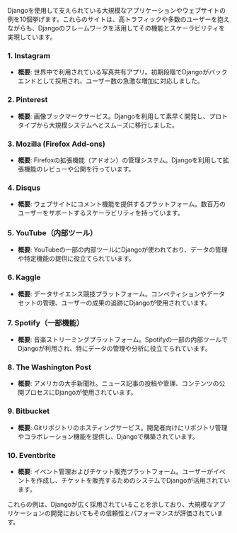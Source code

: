 Djangoを使用して支えられている大規模なアプリケーションやウェブサイトの例を10個挙げます。これらのサイトは、高トラフィックや多数のユーザーを抱えながらも、Djangoのフレームワークを活用してその機能とスケーラビリティを実現しています。

### 1. **Instagram**
   - **概要**: 世界中で利用されている写真共有アプリ。初期段階でDjangoがバックエンドとして採用され、ユーザー数の急激な増加に対応しました。

### 2. **Pinterest**
   - **概要**: 画像ブックマークサービス。Djangoを利用して素早く開発し、プロトタイプから大規模システムへとスムーズに移行しました。

### 3. **Mozilla (Firefox Add-ons)**
   - **概要**: Firefoxの拡張機能（アドオン）の管理システム。Djangoを利用して拡張機能のレビューや公開を行っています。

### 4. **Disqus**
   - **概要**: ウェブサイトにコメント機能を提供するプラットフォーム。数百万のユーザーをサポートするスケーラビリティを持っています。

### 5. **YouTube（内部ツール）**
   - **概要**: YouTubeの一部の内部ツールにDjangoが使われており、データの管理や特定機能の提供に役立てられています。

### 6. **Kaggle**
   - **概要**: データサイエンス競技プラットフォーム。コンペティションやデータセットの管理、ユーザーの成果の追跡にDjangoが使用されています。

### 7. **Spotify（一部機能）**
   - **概要**: 音楽ストリーミングプラットフォーム。Spotifyの一部の内部ツールでDjangoが利用され、特にデータの管理や分析に役立てられています。

### 8. **The Washington Post**
   - **概要**: アメリカの大手新聞社。ニュース記事の投稿や管理、コンテンツの公開プロセスにDjangoが使用されています。

### 9. **Bitbucket**
   - **概要**: Gitリポジトリのホスティングサービス。開発者向けにリポジトリ管理やコラボレーション機能を提供し、Djangoで構築されています。

### 10. **Eventbrite**
   - **概要**: イベント管理およびチケット販売プラットフォーム。ユーザーがイベントを作成し、チケットを販売するためのシステムでDjangoが活用されています。

これらの例は、Djangoが広く採用されていることを示しており、大規模なアプリケーションの開発においてもその信頼性とパフォーマンスが評価されています。